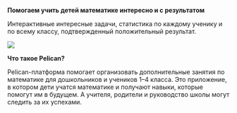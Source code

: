 **Помогаем учить детей математике интересно и с результатом**

Интерактивные интересные задачи, статистика по каждому ученику и по всему классу, подтвержденный положительный результат.


![](https://edu-prod.s3.amazonaws.com/resources/Tod_1457097597.png)

**Что такое Pelican?**


Pelican-платформа помогает организовать дополнительные занятия по математике для дошкольников и учеников 1–4 класса. Это приложение, в котором дети учатся математике и получают навыки, которые помогут им в будущем.
А учителя, родители и руководство школы могут следить за их успехами.




